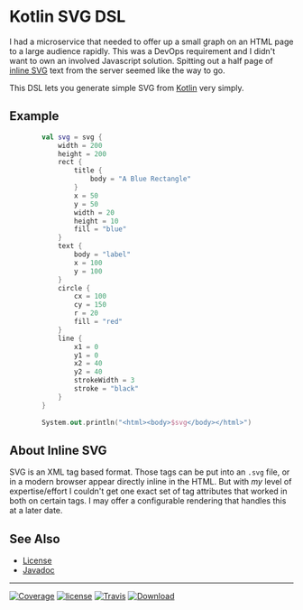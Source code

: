 # Kotlin SVG DSL

I had a microservice that needed to offer up a small graph on an HTML page to a large audience rapidly. 
This was a DevOps requirement and I didn't want to own an involved Javascript solution. Spitting out a
half page of [inline SVG](https://www.w3schools.com/html/html5_svg.asp) text from the server seemed 
like the way to go.

This DSL lets you generate simple SVG from [Kotlin](https://kotlinlang.org/) very simply.

## Example

```kotlin
        val svg = svg {
            width = 200
            height = 200
            rect {
                title {
                    body = "A Blue Rectangle"
                }
                x = 50
                y = 50
                width = 20
                height = 10
                fill = "blue"
            }
            text {
                body = "label"
                x = 100
                y = 100
            }
            circle {
                cx = 100
                cy = 150
                r = 20
                fill = "red"
            }
            line {
                x1 = 0
                y1 = 0
                x2 = 40
                y2 = 40
                strokeWidth = 3
                stroke = "black"
            }
        }
        
        System.out.println("<html><body>$svg</body></html>")
```

## About Inline SVG
SVG is an XML tag based format. Those tags can be put into an `.svg` file, or in a modern browser 
appear directly inline in the HTML. But with *my* level of expertise/effort I couldn't get one exact set of tag 
attributes that worked in both on certain tags. I may offer a configurable rendering that handles this at a later 
date.

## See Also

- [License](LICENSE.md)
- [Javadoc](https://nwillc.github.io/ksvg/javadoc)

-----
[![Coverage](https://codecov.io/gh/nwillc/ksvg/branch/master/graphs/badge.svg?branch=master)](https://codecov.io/gh/nwillc/ksvg)
[![license](https://img.shields.io/github/license/nwillc/ksvg.svg)](https://tldrlegal.com/license/-isc-license)
[![Travis](https://img.shields.io/travis/nwillc/ksvg.svg)](https://travis-ci.org/nwillc/ksvg)
[![Download](https://api.bintray.com/packages/nwillc/maven/ksvg/images/download.svg)](https://bintray.com/nwillc/maven/ksvg/_latestVersion)
